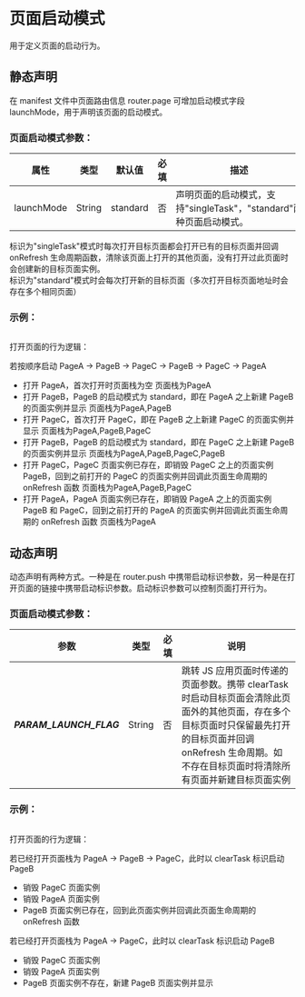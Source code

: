 <!-- 源地址: https://iot.mi.com/vela/quickapp/zh/guide/framework/other/launch-mode.html -->

# 页面启动模式

用于定义页面的启动行为。

## 静态声明

在 manifest 文件中页面路由信息 router.page 可增加启动模式字段 launchMode，用于声明该页面的启动模式。

### 页面启动模式参数：

属性 | 类型 | 默认值 | 必填 | 描述  
---|:---:|---|:---:|---  
launchMode | String | standard | 否 | 声明页面的启动模式，支持"singleTask"，"standard"两种页面启动模式。  
标识为"singleTask"模式时每次打开目标页面都会打开已有的目标页面并回调 onRefresh 生命周期函数，清除该页面上打开的其他页面，没有打开过此页面时会创建新的目标页面实例。  
标识为"standard"模式时会每次打开新的目标页面（多次打开目标页面地址时会存在多个相同页面）  
  
### 示例：
``` "router": { "entry": "PageA", "pages": { "PageA": { "launchMode": "singleTask", "component": "index" }, "PageB": { "launchMode": "standard", "component": "index" }, "PageC": { "launchMode": "singleTask", "component": "index" } } }
```

打开页面的行为逻辑：

若按顺序启动 PageA -> PageB -> PageC -> PageB -> PageC -> PageA

  * 打开 PageA，首次打开时页面栈为空 页面栈为PageA
  * 打开 PageB，PageB 的启动模式为 standard，即在 PageA 之上新建 PageB 的页面实例并显示 页面栈为PageA,PageB
  * 打开 PageC，首次打开 PageC，即在 PageB 之上新建 PageC 的页面实例并显示 页面栈为PageA,PageB,PageC
  * 打开 PageB，PageB 的启动模式为 standard，即在 PageC 之上新建 PageB 的页面实例并显示 页面栈为PageA,PageB,PageC,PageB
  * 打开 PageC，PageC 页面实例已存在，即销毁 PageC 之上的页面实例 PageB，回到之前打开的 PageC 的页面实例并回调此页面生命周期的 onRefresh 函数 页面栈为PageA,PageB,PageC
  * 打开 PageA，PageA 页面实例已存在，即销毁 PageA 之上的页面实例 PageB 和 PageC，回到之前打开的 PageA 的页面实例并回调此页面生命周期的 onRefresh 函数 页面栈为PageA

## 动态声明

动态声明有两种方式。一种是在 router.push 中携带启动标识参数，另一种是在打开页面的链接中携带启动标识参数。启动标识参数可以控制页面打开行为。

### 页面启动模式参数：

参数 | 类型 | 必填 | 说明  
---|:---:|---|---  
___PARAM_LAUNCH_FLAG___ | String | 否 | 跳转 JS 应用页面时传递的页面参数。携带 clearTask 时启动目标页面会清除此页面外的其他页面，存在多个目标页面时只保留最先打开的目标页面并回调 onRefresh 生命周期。如不存在目标页面时将清除所有页面并新建目标页面实例  
  
### 示例：
``` router.push({ uri: '/PageB', params: { ___PARAM_LAUNCH_FLAG___: 'clearTask' } })
```

打开页面的行为逻辑：

若已经打开页面栈为 PageA -> PageB -> PageC，此时以 clearTask 标识启动 PageB

  * 销毁 PageC 页面实例
  * 销毁 PageA 页面实例
  * PageB 页面实例已存在，回到此页面实例并回调此页面生命周期的 onRefresh 函数

若已经打开页面栈为 PageA -> PageC，此时以 clearTask 标识启动 PageB

  * 销毁 PageC 页面实例
  * 销毁 PageA 页面实例
  * PageB 页面实例不存在，新建 PageB 页面实例并显示

